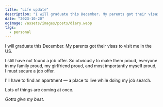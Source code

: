 ```yaml
---
title: "Life update"
description: "I will graduate this December. My parents got their visas to visit me in the US. I still have not found a job offer. So obviously to make them proud, everyone in my family proud, my girlfriend proud, and most importantly myself proud, I must secure a job offer"
date: "2023-10-20"
ogImage: /assets/images/posts/diary.webp
tags:
  - personal
---
```


I will graduate this December. My parents got their visas to visit me in the US.

I still have not found a job offer. So obviously to make them proud, everyone in my family proud, my girlfriend proud, and most importantly myself proud, I must secure a job offer.

I'll have to find an apartment &mdash; a place to live while doing my job search.

Lots of things are coming at once.

_Gotta give my best._
